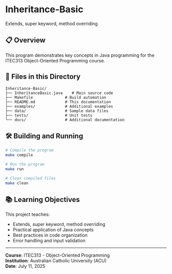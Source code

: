 # Inheritance-Basic

Extends, super keyword, method overriding

## 📋 Overview

This program demonstrates key concepts in Java programming for the ITEC313 Object-Oriented Programming course.

## 📁 Files in this Directory

```
Inheritance-Basic/
├── InheritanceBasic.java    # Main source code
├── Makefile              # Build automation
├── README.md             # This documentation
├── examples/             # Additional examples
├── data/                 # Sample data files
├── tests/                # Unit tests
└── docs/                 # Additional documentation
```

## 🛠 Building and Running

```bash
# Compile the program
make compile

# Run the program
make run

# Clean compiled files
make clean
```

## 📚 Learning Objectives

This project teaches:
- Extends, super keyword, method overriding
- Practical application of Java concepts
- Best practices in code organization
- Error handling and input validation

---

**Course**: ITEC313 - Object-Oriented Programming  
**Institution**: Australian Catholic University (ACU)  
**Date**: July 11, 2025
